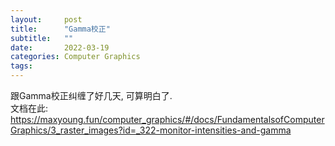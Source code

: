 ```yaml
---
layout:     post
title:      "Gamma校正"
subtitle:   ""
date:       2022-03-19
categories: Computer Graphics
tags:
---
```


跟Gamma校正纠缠了好几天, 可算明白了.  
文档在此: <https://maxyoung.fun/computer_graphics/#/docs/FundamentalsofComputerGraphics/3_raster_images?id=_322-monitor-intensities-and-gamma>